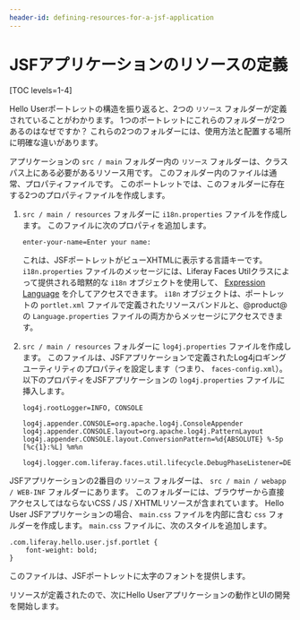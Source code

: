 ```yaml
---
header-id: defining-resources-for-a-jsf-application
---
```


# JSFアプリケーションのリソースの定義

[TOC levels=1-4]

Hello Userポートレットの構造を振り返ると、2つの `リソース` フォルダーが定義されていることがわかります。 1つのポートレットにこれらのフォルダーが2つあるのはなぜですか？ これらの2つのフォルダーには、使用方法と配置する場所に明確な違いがあります。

アプリケーションの `src / main` フォルダー内の `リソース` フォルダーは、クラスパス上にある必要があるリソース用です。 このフォルダー内のファイルは通常、プロパティファイルです。 このポートレットでは、このフォルダーに存在する2つのプロパティファイルを作成します。

1.  `src / main / resources` フォルダーに `i18n.properties` ファイルを作成します。 このファイルに次のプロパティを追加します。
   
        enter-your-name=Enter your name:

    これは、JSFポートレットがビューXHTMLに表示する言語キーです。 `i18n.properties` ファイルのメッセージには、Liferay Faces Utilクラスによって提供される暗黙的な `i18n` オブジェクトを使用して、 [Expression Language](http://docs.oracle.com/javaee/6/tutorial/doc/bnahq.html) を介してアクセスできます。 `i18n` オブジェクトは、ポートレットの `portlet.xml` ファイルで定義されたリソースバンドルと、@product@の `Language.properties` ファイルの両方からメッセージにアクセスできます。

2.  `src / main / resources` フォルダーに `log4j.properties` ファイルを作成します。 このファイルは、JSFアプリケーションで定義されたLog4jロギングユーティリティのプロパティを設定します（つまり、 `faces-config.xml`）。 以下のプロパティをJSFアプリケーションの `log4j.properties` ファイルに挿入します。
   
        log4j.rootLogger=INFO, CONSOLE
       
        log4j.appender.CONSOLE=org.apache.log4j.ConsoleAppender
        log4j.appender.CONSOLE.layout=org.apache.log4j.PatternLayout
        log4j.appender.CONSOLE.layout.ConversionPattern=%d{ABSOLUTE} %-5p [%c{1}:%L] %m%n
       
        log4j.logger.com.liferay.faces.util.lifecycle.DebugPhaseListener=DEBUG

JSFアプリケーションの2番目の `リソース` フォルダーは、 `src / main / webapp / WEB-INF` フォルダーにあります。 このフォルダーには、ブラウザーから直接アクセスしてはならないCSS / JS / XHTMLリソースが含まれています。 Hello User JSFアプリケーションの場合、 `main.css` ファイルを内部に含む `css` フォルダーを作成します。 `main.css` ファイルに、次のスタイルを追加します。

    .com.liferay.hello.user.jsf.portlet {
        font-weight: bold;
    }

このファイルは、JSFポートレットに太字のフォントを提供します。

リソースが定義されたので、次にHello Userアプリケーションの動作とUIの開発を開始します。
